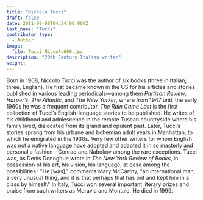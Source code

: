 ```yaml
---
title: "Niccolo Tucci"
draft: false
date: 2011-09-08T04:24:00.000Z
last_name: "Tucci"
contributor_type:
  - Author
image:
  file: Tucci_Niccolo600.jpg
description: "20th Century Italian writer"
weight:
---
```


Born in 1908, Niccolo Tucci was the author of six books (three in Italian; three, English). He first became known in the US for his articles and stories published in various leading periodicals—among them _Partisan Review_, _Harper’s_, _The Atlantic_, and _The New Yorker_, where from 1947 until the early 1960s he was a frequent contributor. _The Rain Came Last_ is the first collection of Tucci’s English-language stories to be published. He writes of his childhood and adolescence in the remote Tuscan countryside where his family lived, dislocated from its grand and opulent past. Later, Tucci’s stories sprang from his urbane and bohemian adult years in Manhattan, to which he emigrated in the 1930s. Very few other writers for whom English was not a native language have adopted and adapted it in so masterly and personal a fashion—Conrad and Nabokov among the rare exceptions. Tucci was, as Denis Donoghue wrote in _The New York Review of Books_, in possession of his art, his vision, his language, at ease among the possibilities.’ "He [was]," comments Mary McCarthy, "an international man, a very unusual thing, and it is that perhaps that has put and kept him in a class by himself." In Italy, Tucci won several important literary prizes and praise from such writers as Moravia and Montale. He died in 1999.

